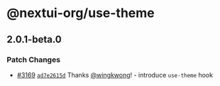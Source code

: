 # @nextui-org/use-theme

## 2.0.1-beta.0

### Patch Changes

- [#3169](https://github.com/nextui-org/nextui/pull/3169) [`ad7e2615d`](https://github.com/nextui-org/nextui/commit/ad7e2615d3cbc8044a8acc3a6adb35a653bdfbeb) Thanks [@wingkwong](https://github.com/wingkwong)! - introduce `use-theme` hook
